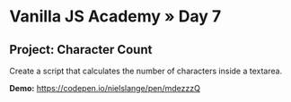 # Vanilla JS Academy » Day 7

## Project: Character Count

Create a script that calculates the number of characters inside a textarea.

**Demo:** https://codepen.io/nielslange/pen/mdezzzQ
